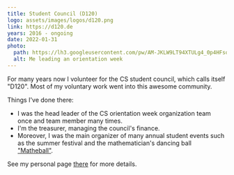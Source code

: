 ```yaml
---
title: Student Council (D120)
logo: assets/images/logos/d120.png
link: https://d120.de
years: 2016 - ongoing
date: 2022-01-31
photo:
  path: https://lh3.googleusercontent.com/pw/AM-JKLW9LT94XTULg4_0p4HFsorKGEvyWwzW7GfWkDDXNYNmv8_A6wHfBGnSqEf0W21MSg6IfS2T6TcAQEdaWyMs4aBMt_RQeli8g2I3AyG8B_xjnAl9TsUS9D13CacoQwQkrXCaS-l8DYAifFlqlpi5T46xow=w1800
  alt: Me leading an orientation week
---
```


For many years now I volunteer for the CS student council,
which calls itself "D120".
Most of my voluntary work went into this awesome community.

Things I've done there:
* I was the head leader of the CS orientation week
  organization team once and team member many times.
* I'm the treasurer, managing the council's finance.
* Moreover, I was the main organizer of many annual student
  events such as the summer festival and the mathematician's
  dancing ball ["Matheball"](https://matheball.de).

See my personal page
[there](https://d120.de/de/fachschaft/fachschaftler_innen/mark-rothermel/)
for more details.
